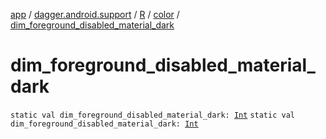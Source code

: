 [app](../../../index.md) / [dagger.android.support](../../index.md) / [R](../index.md) / [color](index.md) / [dim_foreground_disabled_material_dark](./dim_foreground_disabled_material_dark.md)

# dim_foreground_disabled_material_dark

`static val dim_foreground_disabled_material_dark: `[`Int`](https://kotlinlang.org/api/latest/jvm/stdlib/kotlin/-int/index.html)
`static val dim_foreground_disabled_material_dark: `[`Int`](https://kotlinlang.org/api/latest/jvm/stdlib/kotlin/-int/index.html)